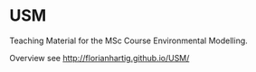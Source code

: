 # USM

Teaching Material for the MSc Course Environmental Modelling. 

Overview see http://florianhartig.github.io/USM/
